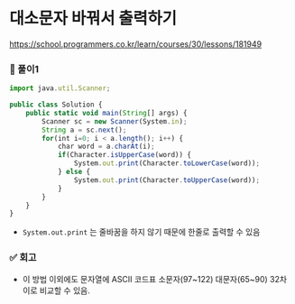 # 대소문자 바꿔서 출력하기

https://school.programmers.co.kr/learn/courses/30/lessons/181949

### **🚀 풀이1**

```jsx
import java.util.Scanner;

public class Solution {
    public static void main(String[] args) {
        Scanner sc = new Scanner(System.in);
        String a = sc.next();
        for(int i=0; i < a.length(); i++) {
            char word = a.charAt(i);
            if(Character.isUpperCase(word)) {
                System.out.print(Character.toLowerCase(word));
            } else {
                System.out.print(Character.toUpperCase(word));
            }
        }
    }
}
```

- `System.out.print` 는 줄바꿈을 하지 않기 때문에 한줄로 출력할 수 있음

### **✅ 회고**

- 이 방법 이외에도 문자열에 ASCII 코드표 소문자(97~122) 대문자(65~90) 32차이로 비교할 수 있음.
